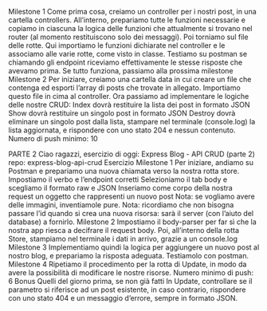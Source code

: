 Milestone 1
Come prima cosa, creiamo un controller per i nostri post, in una cartella controllers.
All’interno, prepariamo tutte le funzioni necessarie e copiamo in ciascuna la logica delle funzioni che attualmente si trovano nel router (al momento restituiscono solo dei messaggi).
Poi torniamo sul file delle rotte. Qui importiamo le funzioni dichiarate nel controller e le associamo alle varie rotte, come visto in classe.
Testiamo su postman se chiamando gli endpoint riceviamo effettivamente le stesse risposte che avevamo prima.
Se tutto funziona, passiamo alla prossima milestone
Milestone 2
Per iniziare, creiamo una cartella data in cui creare un file che contenga ed esporti l’array di posts che trovate in allegato. Importiamo questo file in cima al controller.
Ora passiamo ad implementare le logiche delle nostre CRUD:
Index dovrà restituire la lista dei post in formato JSON
Show dovrà restituire un singolo post in formato JSON
Destroy dovrà eliminare un singolo post dalla lista, stampare nel terminale (console.log) la lista aggiornata, e rispondere con uno stato 204 e nessun contenuto.
Numero di push minimo: 10


PARTE 2
Ciao ragazzi, esercizio di oggi: Express Blog - API CRUD (parte 2)
repo: express-blog-api-crud
Esercizio
Milestone 1
Per iniziare, andiamo su Postman e prepariamo una nuova chiamata verso la nostra rotta store.
Impostiamo il verbo e l’endpoint corretti
Selezioniamo il tab body e scegliamo il formato raw e JSON
Inseriamo come corpo della nostra request un oggetto che rappresenti un nuovo post
Nota: se vogliamo avere delle immagini, inventiamole pure.
Nota: ricordiamo che non bisogna passare l’id quando si crea una nuova risorsa: sarà il server (con l’aiuto del database) a fornirlo.
Milestone 2
Impostiamo il body-parser per far sì che la nostra app riesca a decifrare il request body.
Poi, all’interno della rotta Store, stampiamo nel terminale i dati in arrivo, grazie a un console.log
Milestone 3
Implementiamo quindi la logica per aggiungere un nuovo post al nostro blog, e prepariamo la risposta adeguata.
Testiamolo con postman.
Milestone 4
Ripetiamo il procedimento per la rotta di Update, in modo da avere la possibilità di modificare le nostre risorse.
Numero minimo di push: 6
Bonus
Quelli del giorno prima, se non già fatti
In Update, controllare se il parametro si riferisce ad un post esistente, in caso contrario, rispondere con uno stato 404 e un messaggio d’errore, sempre in formato JSON.